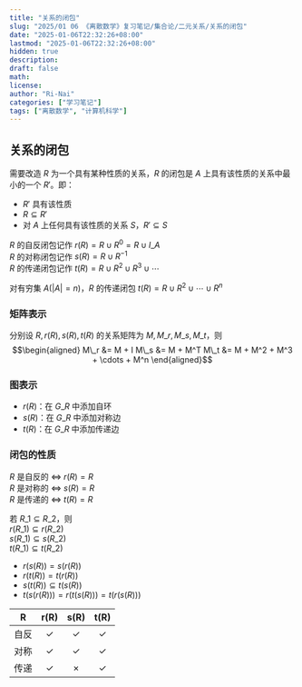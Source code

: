 ```yaml
---
title: "关系的闭包"
slug: "2025/01 06 《离散数学》复习笔记/集合论/二元关系/关系的闭包"
date: "2025-01-06T22:32:26+08:00"
lastmod: "2025-01-06T22:32:26+08:00"
hidden: true
description:
draft: false
math:
license:
author: "Ri-Nai"
categories: ["学习笔记"]
tags: ["离散数学", "计算机科学"]
---
```


## 关系的闭包
需要改造 $R$ 为一个具有某种性质的关系，$R$ 的闭包是 $A$ 上具有该性质的关系中最小的一个 $R'$。即：
- $R'$ 具有该性质
- $R \subseteq R'$
- 对 $A$ 上任何具有该性质的关系 $S$，$R' \subseteq S$

$R$ 的自反闭包记作 $r(R) = R \cup R^{0} = R \cup I\_A$<br>
$R$ 的对称闭包记作 $s(R) = R \cup R^{-1}$<br>
$R$ 的传递闭包记作 $t(R) = R \cup R^2 \cup R^3 \cup \cdots$<br>

对有穷集 $A(\left|A\right| = n)$，$R$ 的传递闭包 $t(R) = R \cup R^2 \cup \cdots \cup R^n$

### 矩阵表示
分别设 $R, r(R), s(R), t(R)$ 的关系矩阵为 $M, M\_r, M\_s, M\_t$，则
$$\begin{aligned}
M\_r &= M + I
M\_s &= M + M^T
M\_t &= M + M^2 + M^3 + \cdots + M^n
\end{aligned}$$

### 图表示
- $r(R)$：在 $G\_R$ 中添加自环
- $s(R)$：在 $G\_R$ 中添加对称边
- $t(R)$：在 $G\_R$ 中添加传递边


### 闭包的性质
$R$ 是自反的 $\Leftrightarrow$ $r(R) = R$<br>
$R$ 是对称的 $\Leftrightarrow$ $s(R) = R$<br>
$R$ 是传递的 $\Leftrightarrow$ $t(R) = R$<br>

若 $R\_1 \subseteq R\_2$，则  
$r(R\_1) \subseteq r(R\_2)$  
$s(R\_1) \subseteq s(R\_2)$  
$t(R\_1) \subseteq t(R\_2)$  

- $r(s(R)) = s(r(R))$
- $r(t(R)) = t(r(R))$
- $s(t(R)) \subseteq t(s(R))$
- $t(s(r(R))) = r(t(s(R))) = t(r(s(R)))$

| R | r(R) | s(R) | t(R) |
| :--: | :--: | :--: | :--: |
| 自反 | $\checkmark$ | $\checkmark$ | $\checkmark$ |
| 对称 | $\checkmark$ | $\checkmark$ | $\checkmark$ |
| 传递 | $\checkmark$ | $\times$ | $\checkmark$ |

